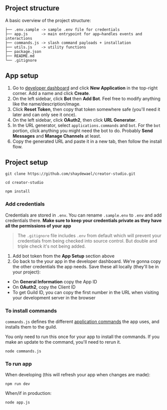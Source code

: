 
## Project structure
A basic overview of the project structure:

```
├── .env.sample -> sample .env file for credentials
├── app.js      -> main entrypoint for app—handles events and interactions
├── commands.js -> slash command payloads + installation
├── utils.js    -> utility functions
├── package.json
├── README.md
└── .gitignore
```

## App setup

1. Go to [developer dashboard](https://discord.com/developers/applications) and click **New Application** in the top-right corner. Add a name and click **Create**.
2. On the left sidebar, click **Bot** then **Add Bot**. Feel free to modify anything like the name/description/image.
3. Click **Reset Token**, then copy that token somewhere safe (you'll need it later and can only see it once).
4. On the left sidebar, click **OAuth2**, then click **URL Generator**.
5. In the URL generator, select `applications.commands` and `bot`. For the `bot` portion, click anything you might need the bot to do. Probably **Send Messages** and **Manage Channels** at least.
6. Copy the generated URL and paste it in a new tab, then follow the install flow.

## Project setup

```
git clone https://github.com/shaydewael/creator-studio.git

cd creator-studio

npm install
```

### Add credentials

Credentials are stored in `.env`. You can rename `.sample.env` to `.env` and add credentials there. **Make sure to keep your credentials private as they have all the permissions of your app**

> The `.gitignore` file includes `.env` from default which will prevent your credentials from being checked into source control. But double and triple check it's not being added.

1. Add bot token from the **App Setup** section above
2. Go back to the your app in the developer dashboard. We're gonna copy the other credentials the app needs. Save these all locally (they'll be in your project):
  - On **General Information** copy the App ID
  - On **OAuth2**, copy the Client ID
  - To get Guild ID, you can copy the first number in the URL when visiting your development server in the browser

### To install commands

`commands.js` defines the different [application commands](https://discord.com/developers/docs/interactions/application-commands#application-command-object
) the app uses, and installs them to the guild.

You only need to run this once for your app to install the commands. If you make an update to the command, you'll need to rerun it.

```
node commands.js
```

### To run app

When developing (this will refresh your app when changes are made):

```
npm run dev
```

When/if in production:

```
node app.js
```